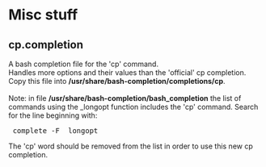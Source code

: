 # Misc stuff

## cp.completion
A bash completion file for the 'cp' command.<br>
Handles more options and their values than the 'official' cp completion.<br>
Copy this file into <b>/usr/share/bash-completion/completions/cp</b>.<br><br>
Note: in file <b>/usr/share/bash-completion/bash_completion</b> the list of commands using the \_longopt function includes
the 'cp' command. Search for the line beginning with:<pre>
complete -F \_longopt
</pre>
The 'cp' word should be removed from the list in order to use this new cp completion.
